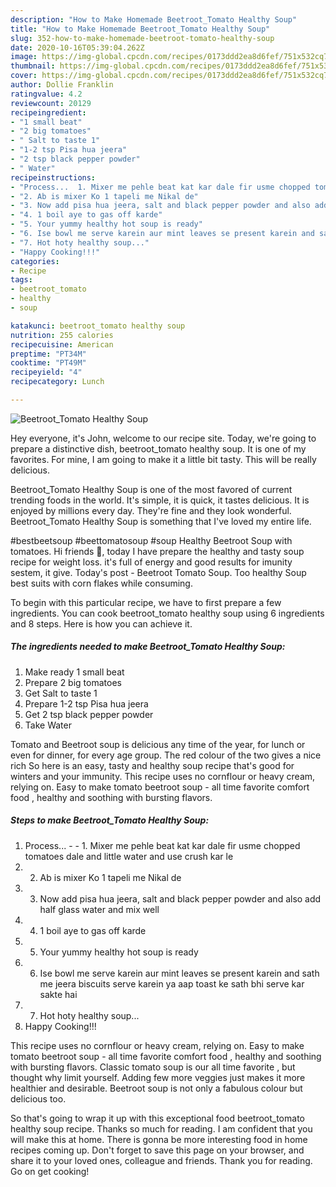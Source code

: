```yaml
---
description: "How to Make Homemade Beetroot_Tomato Healthy Soup"
title: "How to Make Homemade Beetroot_Tomato Healthy Soup"
slug: 352-how-to-make-homemade-beetroot-tomato-healthy-soup
date: 2020-10-16T05:39:04.262Z
image: https://img-global.cpcdn.com/recipes/0173ddd2ea8d6fef/751x532cq70/beetroot_tomato-healthy-soup-recipe-main-photo.jpg
thumbnail: https://img-global.cpcdn.com/recipes/0173ddd2ea8d6fef/751x532cq70/beetroot_tomato-healthy-soup-recipe-main-photo.jpg
cover: https://img-global.cpcdn.com/recipes/0173ddd2ea8d6fef/751x532cq70/beetroot_tomato-healthy-soup-recipe-main-photo.jpg
author: Dollie Franklin
ratingvalue: 4.2
reviewcount: 20129
recipeingredient:
- "1 small beat"
- "2 big tomatoes"
- " Salt to taste 1"
- "1-2 tsp Pisa hua jeera"
- "2 tsp black pepper powder"
- " Water"
recipeinstructions:
- "Process...  1. Mixer me pehle beat kat kar dale fir usme chopped tomatoes dale and little water and use crush kar le"
- "2. Ab is mixer Ko 1 tapeli me Nikal de"
- "3. Now add pisa hua jeera, salt and black pepper powder and also add half glass water and mix well"
- "4. 1 boil aye to gas off karde"
- "5. Your yummy healthy hot soup is ready"
- "6. Ise bowl me serve karein aur mint leaves se present karein and sath me jeera biscuits serve karein ya aap toast ke sath bhi serve kar sakte hai"
- "7. Hot hoty healthy soup..."
- "Happy Cooking!!!"
categories:
- Recipe
tags:
- beetroot_tomato
- healthy
- soup

katakunci: beetroot_tomato healthy soup 
nutrition: 255 calories
recipecuisine: American
preptime: "PT34M"
cooktime: "PT49M"
recipeyield: "4"
recipecategory: Lunch

---
```



![Beetroot_Tomato Healthy Soup](https://img-global.cpcdn.com/recipes/0173ddd2ea8d6fef/751x532cq70/beetroot_tomato-healthy-soup-recipe-main-photo.jpg)

Hey everyone, it's John, welcome to our recipe site. Today, we're going to prepare a distinctive dish, beetroot_tomato healthy soup. It is one of my favorites. For mine, I am going to make it a little bit tasty. This will be really delicious.

Beetroot_Tomato Healthy Soup is one of the most favored of current trending foods in the world. It's simple, it is quick, it tastes delicious. It is enjoyed by millions every day. They're fine and they look wonderful. Beetroot_Tomato Healthy Soup is something that I've loved my entire life.

#bestbeetsoup #beettomatosoup #soup Healthy Beetroot Soup with tomatoes. Hi friends 🙏, today I have prepare the healthy and tasty soup recipe for weight loss. it&#39;s full of energy and good results for imunity sestem, it give. Today&#39;s post - Beetroot Tomato Soup. Too healthy Soup best suits with corn flakes while consuming.


To begin with this particular recipe, we have to first prepare a few ingredients. You can cook beetroot_tomato healthy soup using 6 ingredients and 8 steps. Here is how you can achieve it.

<!--inarticleads1-->

##### The ingredients needed to make Beetroot_Tomato Healthy Soup:

1. Make ready 1 small beat
1. Prepare 2 big tomatoes
1. Get  Salt to taste 1
1. Prepare 1-2 tsp Pisa hua jeera
1. Get 2 tsp black pepper powder
1. Take  Water


Tomato and Beetroot soup is delicious any time of the year, for lunch or even for dinner, for every age group. The red colour of the two gives a nice rich So here is an easy, tasty and healthy soup recipe that&#39;s good for winters and your immunity. This recipe uses no cornflour or heavy cream, relying on. Easy to make tomato beetroot soup - all time favorite comfort food , healthy and soothing with bursting flavors. 

<!--inarticleads2-->

##### Steps to make Beetroot_Tomato Healthy Soup:

1. Process... -  - 1. Mixer me pehle beat kat kar dale fir usme chopped tomatoes dale and little water and use crush kar le
1. 2. Ab is mixer Ko 1 tapeli me Nikal de
1. 3. Now add pisa hua jeera, salt and black pepper powder and also add half glass water and mix well
1. 4. 1 boil aye to gas off karde
1. 5. Your yummy healthy hot soup is ready
1. 6. Ise bowl me serve karein aur mint leaves se present karein and sath me jeera biscuits serve karein ya aap toast ke sath bhi serve kar sakte hai
1. 7. Hot hoty healthy soup...
1. Happy Cooking!!!


This recipe uses no cornflour or heavy cream, relying on. Easy to make tomato beetroot soup - all time favorite comfort food , healthy and soothing with bursting flavors. Classic tomato soup is our all time favorite , but thought why limit yourself. Adding few more veggies just makes it more healthier and desirable. Beetroot soup is not only a fabulous colour but delicious too. 

So that's going to wrap it up with this exceptional food beetroot_tomato healthy soup recipe. Thanks so much for reading. I am confident that you will make this at home. There is gonna be more interesting food in home recipes coming up. Don't forget to save this page on your browser, and share it to your loved ones, colleague and friends. Thank you for reading. Go on get cooking!
